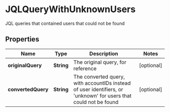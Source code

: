 

# JQLQueryWithUnknownUsers

JQL queries that contained users that could not be found

## Properties

| Name | Type | Description | Notes |
|------------ | ------------- | ------------- | -------------|
|**originalQuery** | **String** | The original query, for reference |  [optional] |
|**convertedQuery** | **String** | The converted query, with accountIDs instead of user identifiers, or &#39;unknown&#39; for users that could not be found |  [optional] |



